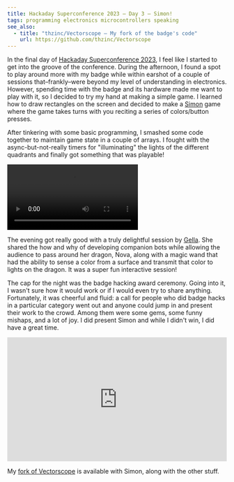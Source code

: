 ```yaml
---
title: Hackaday Superconference 2023 – Day 3 – Simon!
tags: programming electronics microcontrollers speaking
see_also:
  - title: "thzinc/Vectorscope – My fork of the badge's code"
    url: https://github.com/thzinc/Vectorscope
---
```


In the final day of [Hackaday Superconference 2023][supercon2023], I feel like I started to get into the groove of the conference. During the afternoon, I found a spot to play around more with my badge while within earshot of a couple of sessions that–frankly–were beyond my level of understanding in electronics. However, spending time with the badge and its hardware made me want to play with it, so I decided to try my hand at making a simple game. I learned how to draw rectangles on the screen and decided to make a [Simon][simon-game] game where the game takes turns with you reciting a series of colors/button presses.

After tinkering with some basic programming, I smashed some code together to maintain game state in a couple of arrays. I fought with the async-but-not-really timers for "illuminating" the lights of the different quadrants and finally got something that was playable!

<video alt="Video of me demonstrating the Simon game using the A, B, C, and D buttons on the badge, then exiting the game to show the Leekspin animation, then exiting to show my ID demo with QR code and avatar " controls>
  <source src="/assets/supercon2023/simon-on-badge.mp4" type="video/mp4">
  Your browser does not support the video tag.
</video>

The evening got really good with a truly delightful session by [Gella][gellacraft]. She shared the how and why of developing companion bots while allowing the audience to pass around her dragon, Nova, along with a magic wand that had the ability to sense a color from a surface and transmit that color to lights on the dragon. It was a super fun interactive session!

The cap for the night was the badge hacking award ceremony. Going into it, I wasn't sure how it would work or if I would even try to share anything. Fortunately, it was cheerful and fluid: a call for people who did badge hacks in a particular category went out and anyone could jump in and present their work to the crowd. Among them were some gems, some funny mishaps, and a lot of joy. I did present Simon and while I didn't win, I did have a great time.

<div style="position: relative; width: 100%; height: 0; padding-bottom: 56.25%">
<iframe style="position: absolute; top: 0; left: 0; width: 100%; height: 100%;" src="https://www.youtube.com/embed/11Js0cOif4c?start=2740" title="Hackaday Superconference 2023: Badge Hacking Ceremony" frameborder="0" allow="accelerometer; autoplay; clipboard-write; encrypted-media; gyroscope; picture-in-picture" allowfullscreen></iframe>
</div>

My [fork of Vectorscope][fork] is available with Simon, along with the other stuff.

[fork]: https://github.com/thzinc/Vectorscope/tree/personalization
[gellacraft]: https://www.gellacraft.com/
[simon-game]: https://en.wikipedia.org/wiki/Simon_(game)
[supercon2023]: https://hackaday.io/superconference/
